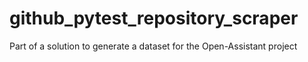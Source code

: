 # github_pytest_repository_scraper
Part of a solution to generate a dataset for the Open-Assistant project
